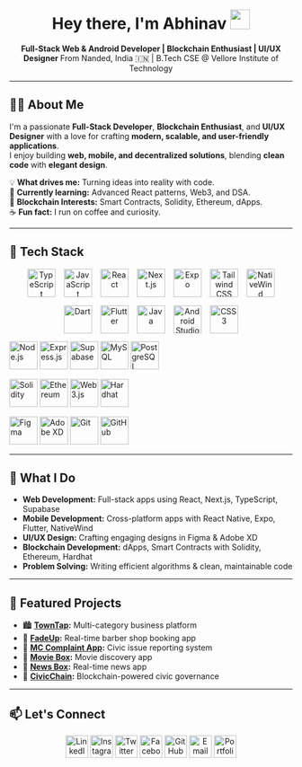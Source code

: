 <h1 align="center">
  Hey there, I'm Abhinav
  <span>
    <img src="https://raw.githubusercontent.com/abhinav28birajdar/assets/main/wave-hand.gif" width="35" />
  </span>
</h1>

<p align="center">
  <b>Full-Stack Web & Android Developer | Blockchain Enthusiast | UI/UX Designer</b>  
  From Nanded, India 🇮🇳 | B.Tech CSE @ Vellore Institute of Technology
</p>

---

## 👨‍💻 About Me  

I'm a passionate **Full-Stack Developer**, **Blockchain Enthusiast**, and **UI/UX Designer** with a love for crafting **modern, scalable, and user-friendly applications**.  
I enjoy building **web, mobile, and decentralized solutions**, blending **clean code** with **elegant design**.

💡 **What drives me:** Turning ideas into reality with code.  
🌱 **Currently learning:** Advanced React patterns, Web3, and DSA.  
🔗 **Blockchain Interests:** Smart Contracts, Solidity, Ethereum, dApps.  
☕ **Fun fact:** I run on coffee and curiosity.  

---

## 🧰 Tech Stack  

<p align="center" style="display: flex; flex-wrap: wrap; gap: 15px; justify-content: center;">
  <!-- Web & App -->
  <a href="#"><img src="https://skillicons.dev/icons?i=ts" width="50" title="TypeScript" /></a>
  <a href="#"><img src="https://skillicons.dev/icons?i=js" width="50" title="JavaScript" /></a>
  <a href="#"><img src="https://skillicons.dev/icons?i=react" width="50" title="React" /></a>
  <a href="#"><img src="https://skillicons.dev/icons?i=nextjs" width="50" title="Next.js" /></a>
  <a href="#"><img src="https://skillicons.dev/icons?i=expo" width="50" title="Expo" /></a>
  <a href="#"><img src="https://skillicons.dev/icons?i=tailwind" width="50" title="Tailwind CSS" /></a>
  <a href="#"><img src="https://raw.githubusercontent.com/abhinav28birajdar/assets/main/nativewind-icon.png" width="50" title="NativeWind" /></a>
  <a href="#"><img src="https://skillicons.dev/icons?i=dart" width="50" title="Dart" /></a>
  <a href="#"><img src="https://skillicons.dev/icons?i=flutter" width="50" title="Flutter" /></a>
  <a href="#"><img src="https://skillicons.dev/icons?i=java" width="50" title="Java" /></a>
  <a href="#"><img src="https://skillicons.dev/icons?i=androidstudio" width="50" title="Android Studio" /></a>
  <a href="#"><img src="https://skillicons.dev/icons?i=css" width="50" title="CSS3" /></a>

  <!-- Backend -->
  <a href="#"><img src="https://skillicons.dev/icons?i=nodejs" width="50" title="Node.js" /></a>
  <a href="#"><img src="https://skillicons.dev/icons?i=express" width="50" title="Express.js" /></a>
  <a href="#"><img src="https://skillicons.dev/icons?i=supabase" width="50" title="Supabase" /></a>
  <a href="#"><img src="https://skillicons.dev/icons?i=mysql" width="50" title="MySQL" /></a>
  <a href="#"><img src="https://skillicons.dev/icons?i=postgresql" width="50" title="PostgreSQL" /></a>

  <!-- Blockchain -->
  <a href="#"><img src="https://skillicons.dev/icons?i=solidity" width="50" title="Solidity" /></a>
  <a href="#"><img src="https://cryptologos.cc/logos/ethereum-eth-logo.png" width="50" title="Ethereum" /></a>
  <a href="#"><img src="https://skillicons.dev/icons?i=web3" width="50" title="Web3.js" /></a>
  <a href="#"><img src="https://skillicons.dev/icons?i=hardhat" width="50" title="Hardhat" /></a>

  <!-- Tools & Design -->
  <a href="#"><img src="https://skillicons.dev/icons?i=figma" width="50" title="Figma" /></a>
  <a href="#"><img src="https://upload.wikimedia.org/wikipedia/commons/c/c2/Adobe_XD_CC_icon.svg" width="50" title="Adobe XD" /></a>
  <a href="#"><img src="https://skillicons.dev/icons?i=git" width="50" title="Git" /></a>
  <a href="#"><img src="https://skillicons.dev/icons?i=github" width="50" title="GitHub" /></a>
</p>

---

## 💼 What I Do  

- **Web Development:** Full-stack apps using React, Next.js, TypeScript, Supabase  
- **Mobile Development:** Cross-platform apps with React Native, Expo, Flutter, NativeWind  
- **UI/UX Design:** Crafting engaging designs in Figma & Adobe XD  
- **Blockchain Development:** dApps, Smart Contracts with Solidity, Ethereum, Hardhat  
- **Problem Solving:** Writing efficient algorithms & clean, maintainable code  

---

## 📂 Featured Projects  

- 🏙️ **[TownTap](https://github.com/abhinav28birajdar/TownTap):** Multi-category business platform  
- 💇 **[FadeUp](https://github.com/abhinav28birajdar/FadeUp):** Real-time barber shop booking app  
- 👮 **[MC Complaint App](https://github.com/abhinav28birajdar/MC_complaint_app):** Civic issue reporting system  
- 🎥 **[Movie Box](https://github.com/abhinav28birajdar/Movie_Box):** Movie discovery app  
- 📰 **[News Box](https://github.com/abhinav28birajdar/News_Box):** Real-time news app  
- 🔐 **[CivicChain](https://github.com/abhinav28birajdar/CivicChain):** Blockchain-powered civic governance  

---

## 📫 Let's Connect  

<p align="center">
  <a href="https://www.linkedin.com/in/abhinav28birajdar"><img src="https://cdn.jsdelivr.net/gh/devicons/devicon/icons/linkedin/linkedin-original.svg" width="40" title="LinkedIn" /></a>
  <a href="https://www.instagram.com/abhinav28birajdar"><img src="https://cdn-icons-png.flaticon.com/512/2111/2111463.png" width="40" title="Instagram" /></a>
  <a href="https://twitter.com/abhi28birajdar"><img src="https://cdn-icons-png.flaticon.com/512/733/733579.png" width="40" title="Twitter" /></a>
  <a href="https://facebook.com/abhinav28birajdar"><img src="https://cdn-icons-png.flaticon.com/512/733/733547.png" width="40" title="Facebook" /></a>
  <a href="https://github.com/abhinav28birajdar"><img src="https://skillicons.dev/icons?i=github" width="40" title="GitHub" /></a>
  <a href="mailto:abhinav28birajdar@gmail.com"><img src="https://cdn-icons-png.flaticon.com/512/732/732200.png" width="40" title="Email" /></a>
  <a href="https://abhinav-portfolio.vercel.app"><img src="https://cdn-icons-png.flaticon.com/512/841/841364.png" width="40" title="Portfolio Website" /></a>
</p>
